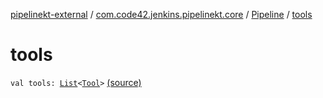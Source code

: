 [pipelinekt-external](../../index.md) / [com.code42.jenkins.pipelinekt.core](../index.md) / [Pipeline](index.md) / [tools](./tools.md)

# tools

`val tools: `[`List`](https://kotlinlang.org/api/latest/jvm/stdlib/kotlin.collections/-list/index.html)`<`[`Tool`](../-tool.md)`>` [(source)](https://github.com/code42/pipelinekt/tree/master/core/src/main/kotlin/com/code42/jenkins/pipelinekt/core/Pipeline.kt#L19)
